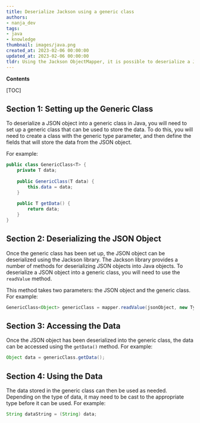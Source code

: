 ```yaml
---
title: Deserialize Jackson using a generic class
authors:
- nanja_dev
tags:
- java
- knowledge
thumbnail: images/java.png
created_at: 2023-02-06 00:00:00
updated_at: 2023-02-06 00:00:00
tldr: Using the Jackson ObjectMapper, it is possible to deserialize a JSON string into a generic class by using the readValue() method.
---
```


**Contents**

[TOC]

## Section 1: Setting up the Generic Class

To deserialize a JSON object into a generic class in Java, you will need to set up a generic class that can be used to store the data. To do this, you will need to create a class with the generic type parameter, and then define the fields that will store the data from the JSON object.

For example:

```java
public class GenericClass<T> {
    private T data;
 
    public GenericClass(T data) {
        this.data = data;
    }
 
    public T getData() {
        return data;
    }
}
```

## Section 2: Deserializing the JSON Object

Once the generic class has been set up, the JSON object can be deserialized using the Jackson library. The Jackson library provides a number of methods for deserializing JSON objects into Java objects. To deserialize a JSON object into a generic class, you will need to use the `readValue` method.

This method takes two parameters: the JSON object and the generic class. For example:

```java
GenericClass<Object> genericClass = mapper.readValue(jsonObject, new TypeReference<GenericClass<Object>>(){});
```

## Section 3: Accessing the Data

Once the JSON object has been deserialized into the generic class, the data can be accessed using the `getData()` method. For example:

```java
Object data = genericClass.getData();
```

## Section 4: Using the Data

The data stored in the generic class can then be used as needed. Depending on the type of data, it may need to be cast to the appropriate type before it can be used. For example:

```java
String dataString = (String) data;
```
